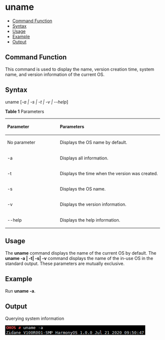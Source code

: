 # uname<a name="EN-US_TOPIC_0000001179965843"></a>

-   [Command Function](#section107697383115)
-   [Syntax](#section162824341116)
-   [Usage](#section2652124861114)
-   [Example](#section0107995132)
-   [Output](#section1215113245511)

## Command Function<a name="section107697383115"></a>

This command is used to display the name, version creation time, system name, and version information of the current OS.

## Syntax<a name="section162824341116"></a>

uname \[_-a | -s | -t | -v | --help_\]

**Table  1**  Parameters

<a name="table909mcpsimp"></a>
<table><thead align="left"><tr id="row914mcpsimp"><th class="cellrowborder" valign="top" width="33.989999999999995%" id="mcps1.2.3.1.1"><p id="p916mcpsimp"><a name="p916mcpsimp"></a><a name="p916mcpsimp"></a>Parameter</p>
</th>
<th class="cellrowborder" valign="top" width="66.01%" id="mcps1.2.3.1.2"><p id="p918mcpsimp"><a name="p918mcpsimp"></a><a name="p918mcpsimp"></a>Parameters</p>
</th>
</tr>
</thead>
<tbody><tr id="row119816412718"><td class="cellrowborder" valign="top" width="33.989999999999995%" headers="mcps1.2.3.1.1 "><p id="p1384693214813"><a name="p1384693214813"></a><a name="p1384693214813"></a>No parameter</p>
</td>
<td class="cellrowborder" valign="top" width="66.01%" headers="mcps1.2.3.1.2 "><p id="p18199114113719"><a name="p18199114113719"></a><a name="p18199114113719"></a>Displays the OS name by default.</p>
</td>
</tr>
<tr id="row919mcpsimp"><td class="cellrowborder" valign="top" width="33.989999999999995%" headers="mcps1.2.3.1.1 "><p id="p921mcpsimp"><a name="p921mcpsimp"></a><a name="p921mcpsimp"></a>-a</p>
</td>
<td class="cellrowborder" valign="top" width="66.01%" headers="mcps1.2.3.1.2 "><p id="p923mcpsimp"><a name="p923mcpsimp"></a><a name="p923mcpsimp"></a>Displays all information.</p>
</td>
</tr>
<tr id="row924mcpsimp"><td class="cellrowborder" valign="top" width="33.989999999999995%" headers="mcps1.2.3.1.1 "><p id="p926mcpsimp"><a name="p926mcpsimp"></a><a name="p926mcpsimp"></a>-t</p>
</td>
<td class="cellrowborder" valign="top" width="66.01%" headers="mcps1.2.3.1.2 "><p id="p928mcpsimp"><a name="p928mcpsimp"></a><a name="p928mcpsimp"></a>Displays the time when the version was created.</p>
</td>
</tr>
<tr id="row929mcpsimp"><td class="cellrowborder" valign="top" width="33.989999999999995%" headers="mcps1.2.3.1.1 "><p id="p931mcpsimp"><a name="p931mcpsimp"></a><a name="p931mcpsimp"></a>-s</p>
</td>
<td class="cellrowborder" valign="top" width="66.01%" headers="mcps1.2.3.1.2 "><p id="p933mcpsimp"><a name="p933mcpsimp"></a><a name="p933mcpsimp"></a>Displays the OS name.</p>
</td>
</tr>
<tr id="row934mcpsimp"><td class="cellrowborder" valign="top" width="33.989999999999995%" headers="mcps1.2.3.1.1 "><p id="p936mcpsimp"><a name="p936mcpsimp"></a><a name="p936mcpsimp"></a>-v</p>
</td>
<td class="cellrowborder" valign="top" width="66.01%" headers="mcps1.2.3.1.2 "><p id="p938mcpsimp"><a name="p938mcpsimp"></a><a name="p938mcpsimp"></a>Displays the version information.</p>
</td>
</tr>
<tr id="row944mcpsimp"><td class="cellrowborder" valign="top" width="33.989999999999995%" headers="mcps1.2.3.1.1 "><p id="p946mcpsimp"><a name="p946mcpsimp"></a><a name="p946mcpsimp"></a>--help</p>
</td>
<td class="cellrowborder" valign="top" width="66.01%" headers="mcps1.2.3.1.2 "><p id="p948mcpsimp"><a name="p948mcpsimp"></a><a name="p948mcpsimp"></a>Displays the help information.</p>
</td>
</tr>
</tbody>
</table>

## Usage<a name="section2652124861114"></a>

The  **uname**  command displays the name of the current OS by default. The  **uname -a | -t| -s| -v**  command displays the name of the in-use OS in the standard output. These parameters are mutually exclusive.

## Example<a name="section0107995132"></a>

Run  **uname -a**.

## Output<a name="section1215113245511"></a>

Querying system information

![](figure/en-us_image_0000001179967909.png)

